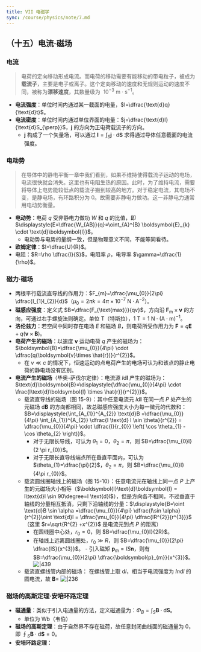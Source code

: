 ```yaml
---
title: VII 电磁学
sync: /course/physics/note/7.md
---
```


## （十五）电流·磁场

### 电流

> 电荷的定向移动形成电流。而电荷的移动需要有能移动的带电粒子，被成为**载流子**，主要是电子或离子。这个定向移动的速度和无规则运动的速度不同，被称为**漂移速度**，其数量级为  $10^{-3} \text{ m}\cdot \text{s}^{-1}$。

- **电流强度**：单位时间内通过某一截面的电量，$I=\dfrac{\text{d}q}{\text{d}t}$。
- **电流密度**：单位时间内通过单位界面的电量：$j=\dfrac{\text{d}I}{\text{d}S_{\perp}}$，$\boldsymbol{j}$ 的方向为正电荷载流子的方向。
    - $\boldsymbol{j}$ 构成了一个矢量场，可以通过 $\boldsymbol{I}=\displaystyle{\int_{S} \boldsymbol{j}\cdot \text{d}\boldsymbol{S}}$ 求得通过导体任意截面的电流强度。

### 电动势

> 在导体中的静电平衡一章中我们看到，如果不维持使得载流子运动的电场，电流很快就会消失。这里也有电阻生热的原因。此时，为了维持电流，需要将导体上电势能较低点的载流子搬到较高的地方。对于稳定电流，其电场不变，是静电场，有环路积分为 $0$。故需要非静电力做功。这一非静电力通常用电动势衡量。

- **电动势**：电荷 $q$ 受非静电力做功 $W$ 和 $q$ 的比值，即 $\displaystyle{E=\dfrac{W_{AB}}{q}=\oint_{A}^{B} \boldsymbol{E}_{k} \cdot \text{d}\boldsymbol{l}}$。
    - 电动势与电势的量纲一致，但是物理意义不同，不能等同看待。
- **欧姆定律**：$I=\dfrac{U}{R}$。
- 电阻：$R=\rho \dfrac{l}{S}$，电阻率 $\rho$，电导率 $\gamma=\dfrac{1}{\rho}$。

### 磁力·磁场

- 两根平行载流直导线的作用力：$F_{m}=\dfrac{\mu_{0}}{2\pi} \dfrac{I_{1}I_{2}}{d}$（$\mu_{0}=2\pi k=4\pi \times 10^{-7} \text{ N} \cdot \text{A}^{-2}$）。
- **磁感应强度**：定义式 $B=\dfrac{F_{\text{max}}}{qv}$，方向沿 $\boldsymbol{F}_{\text{m}} \times \boldsymbol{v}$ 的方向，可通过右手螺旋法则确定。单位 $\text{T}$（特斯拉），$1\text{ T} = 1 \text{ N} \cdot (\text{A} \cdot \text{m})^{-1}$。
- **洛伦兹力**：若空间中同时存在电场 $E$ 和磁场 $B$，则电荷所受作用力为 $\boldsymbol{F}=q\boldsymbol{E}+q(\boldsymbol{v} \times \boldsymbol{B})$。
- **电荷产生的磁场**：以速度 $\boldsymbol{v}$ 运动电荷 $q$ 产生的磁场为：$\boldsymbol{B}=\dfrac{\mu_{0}}{4\pi} \cdot \dfrac{q(\boldsymbol{v}\times \hat{r})}{r^{2}}$。
    - 在 $v\ll c$ 的情况下，恒速运动的点电荷产生的电场可认为和该点的静止电荷的静电场没有区别。
- **电流产生的磁场**（毕奥-萨伐尔定律）：电流源 $I\text{d}\boldsymbol{l}$ 产生的磁场为：$\text{d}\boldsymbol{B}=\displaystyle{\dfrac{\mu_{0}}{4\pi} \cdot \frac{I\text{d}\boldsymbol{l} \times \hat{r}}{r^{2}}}$。
    - 载流直导线的磁场（图 15-9）：其中任意电流元 $I\text{d}\boldsymbol{l}$ 在同一点 $P$ 处产生的元磁场 $\text{d}\boldsymbol{B}$ 的方向都相同，故总磁感应强度大小为每一微元的代数和：$B=\displaystyle{\int_{A_{1}}^{A_{2}} \text{d}B =\dfrac{\mu_{0}}{4\pi} \int_{A_{1}}^{A_{2}} \dfrac{I \text{d} l \sin \theta}{r^{2}} = \dfrac{\mu_{0}}{4\pi} \cdot \dfrac{I}{r_{0}} \left( \cos \theta_{1} - \cos \theta_{2} \right)}$。
        - 对于无限长导线，可认为 $\theta_{1}=0$，$\theta_{2} =\pi$，则 $B=\dfrac{\mu_{0}I}{2 \pi r_{0}}$。
        - 对于无限长直导线端点所在垂直平面内，可认为 $\theta_{1}=\dfrac{\pi}{2}$，$\theta_{2}=\pi$，则 $B=\dfrac{\mu_{0}I}{4\pi r_{0}}$。
    - 载流圆线圈轴线上的磁场（图 15-10）：任意电流元在轴线上同一点 $P$ 上产生的元磁场大小相等（$\boldsymbol{I}\text{d}\boldsymbol{l} = I\text{d}l \sin 90\degree=I \text{d}l$），但是方向各不相同，不过垂直于轴线的分量相互抵消，只剩下沿轴线的分量：$\displaystyle{B=\oint \text{d}B \sin \alpha =\dfrac{\mu_{0}}{4\pi} \dfrac{I\sin \alpha}{r^{2}}\oint \text{d}l = \dfrac{\mu_{0}}{4\pi} \dfrac{IR^{2}}{r^{3}}}$（这里 $r=\sqrt{R^{2} +x^{2}}$ 是电流元到点 $P$ 的距离）
        - 在圆线圈中心处，$r_{0}=0$，则 $B=\dfrac{\mu_{0}I}{2R}$。
        - 在轴线上远离圆线圈处，$r_{0} \gg R$，则 $B=\dfrac{\mu_{0}}{2\pi} \dfrac{IS}{x^{3}}$。 - 引入磁矩 $\boldsymbol{p}_{m}=IS \boldsymbol{n}$，则有 $B=\dfrac{\mu_{0}}{2\pi} \dfrac{\boldsymbol{p}_{m}}{x^{3}}$。
            ![|439](https://static.memset0.cn/img/v6/2024/10/25/z0SmpJ0U.png)
    - 载流直螺线管内部的磁场：  在螺线管上取 $\text{d}l$，相当于电流强度为 $In\text{d}l$ 的圆电流，故 $\boldsymbol{B}=$
         ![|236](https://static.memset0.cn/img/v6/2024/10/25/x51a5rtj.png)

### 磁场的高斯定理·安培环路定理

- **磁通量**：类似于引入电通量的方法，定义磁通量为：$\Phi_{B}=\displaystyle{\int_{S}\boldsymbol{B}\cdot \text{d}\boldsymbol{S}}$。
    - 单位为 $\text{Wb}$（韦伯）
- **磁场的高斯定理**：由于自然界不存在磁荷，故任意封闭曲线面的磁通量为 $0$，即 $\displaystyle{\oint_{S}\boldsymbol{B}\cdot \text{d}\boldsymbol{S}=0}$。
- **安培环路定理**：
